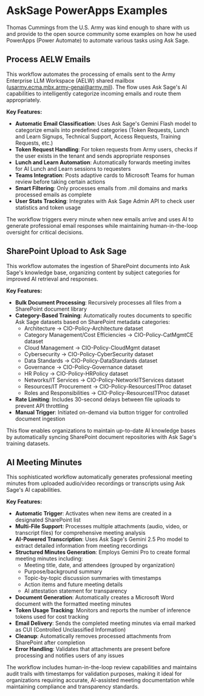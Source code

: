 # AskSage PowerApps Examples

Thomas Cummings from the U.S. Army was kind enough to share with us and provide to the open source community some examples on how he used PowerApps (Power Automate) to automate various tasks using Ask Sage.

## Process AELW Emails

This workflow automates the processing of emails sent to the Army Enterprise LLM Workspace (AELW) shared mailbox (usarmy.ecma.mbx.army-genai@army.mil). The flow uses Ask Sage's AI capabilities to intelligently categorize incoming emails and route them appropriately.

**Key Features:**
- **Automatic Email Classification**: Uses Ask Sage's Gemini Flash model to categorize emails into predefined categories (Token Requests, Lunch and Learn Signups, Technical Support, Access Requests, Training Requests, etc.)
- **Token Request Handling**: For token requests from Army users, checks if the user exists in the tenant and sends appropriate responses
- **Lunch and Learn Automation**: Automatically forwards meeting invites for AI Lunch and Learn sessions to requesters
- **Teams Integration**: Posts adaptive cards to Microsoft Teams for human review before taking certain actions
- **Smart Filtering**: Only processes emails from .mil domains and marks processed emails as complete
- **User Stats Tracking**: Integrates with Ask Sage Admin API to check user statistics and token usage

The workflow triggers every minute when new emails arrive and uses AI to generate professional email responses while maintaining human-in-the-loop oversight for critical decisions.

## SharePoint Upload to Ask Sage

This workflow automates the ingestion of SharePoint documents into Ask Sage's knowledge base, organizing content by subject categories for improved AI retrieval and responses.

**Key Features:**
- **Bulk Document Processing**: Recursively processes all files from a SharePoint document library
- **Category-Based Training**: Automatically routes documents to specific Ask Sage datasets based on SharePoint metadata categories:
  - Architecture → CIO-Policy-Architecture dataset
  - Category Management/Cost Efficiencies → CIO-Policy-CatMgmtCE dataset
  - Cloud Management → CIO-Policy-CloudMgmt dataset
  - Cybersecurity → CIO-Policy-CyberSecurity dataset
  - Data Standards → CIO-Policy-DataStandards dataset
  - Governance → CIO-Policy-Governance dataset
  - HR Policy → CIO-Policy-HRPolicy dataset
  - Networks/IT Services → CIO-Policy-NetworkITServices dataset
  - Resources/IT Procurement → CIO-Policy-ResourcesITProc dataset
  - Roles and Responsibilities → CIO-Policy-ResourcesITProc dataset
- **Rate Limiting**: Includes 30-second delays between file uploads to prevent API throttling
- **Manual Trigger**: Initiated on-demand via button trigger for controlled document ingestion

This flow enables organizations to maintain up-to-date AI knowledge bases by automatically syncing SharePoint document repositories with Ask Sage's training datasets.

## AI Meeting Minutes

This sophisticated workflow automatically generates professional meeting minutes from uploaded audio/video recordings or transcripts using Ask Sage's AI capabilities.

**Key Features:**
- **Automatic Trigger**: Activates when new items are created in a designated SharePoint list
- **Multi-File Support**: Processes multiple attachments (audio, video, or transcript files) for comprehensive meeting analysis
- **AI-Powered Transcription**: Uses Ask Sage's Gemini 2.5 Pro model to extract detailed information from meeting recordings
- **Structured Minutes Generation**: Employs Gemini Pro to create formal meeting minutes including:
  - Meeting title, date, and attendees (grouped by organization)
  - Purpose/background summary
  - Topic-by-topic discussion summaries with timestamps
  - Action items and future meeting details
  - AI attestation statement for transparency
- **Document Generation**: Automatically creates a Microsoft Word document with the formatted meeting minutes
- **Token Usage Tracking**: Monitors and reports the number of inference tokens used for cost tracking
- **Email Delivery**: Sends the completed meeting minutes via email marked as CUI (Controlled Unclassified Information)
- **Cleanup**: Automatically removes processed attachments from SharePoint after completion
- **Error Handling**: Validates that attachments are present before processing and notifies users of any issues

The workflow includes human-in-the-loop review capabilities and maintains audit trails with timestamps for validation purposes, making it ideal for organizations requiring accurate, AI-assisted meeting documentation while maintaining compliance and transparency standards.